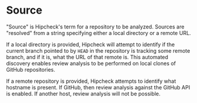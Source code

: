 
# Source

"Source" is Hipcheck's term for a repository to be analyzed. Sources are
"resolved" from a string specifying either a local directory or a remote
URL.

If a local directory is provided, Hipcheck will attempt to identify
if the current branch pointed to by `HEAD` in the repository is tracking
some remote branch, and if it is, what the URL of that remote is. This
automated discovery enables review analysis to be performed on local
clones of GitHub repositories.

If a remote repository is provided, Hipcheck attempts to identify what
hostname is present. If GitHub, then review analysis against the GitHub
API is enabled. If another host, review analysis will not be possible.

